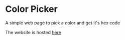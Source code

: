 # Color Picker

A simple web page to pick a color and get it's hex code

The website is hosted [here](https://sparshsingh21.github.io/colorpicker)
